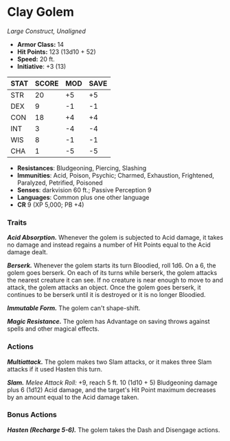 # Clay Golem

*Large Construct, Unaligned*

- **Armor Class:** 14
- **Hit Points:** 123 (13d10 + 52)
- **Speed:** 20 ft.
- **Initiative**: +3 (13)

|STAT|SCORE|MOD|SAVE|
| --- | --- | --- | ---- |
| STR | 20 | +5 | +5 |
| DEX | 9 | -1 | -1 |
| CON | 18 | +4 | +4 |
| INT | 3 | -4 | -4 |
| WIS | 8 | -1 | -1 |
| CHA | 1 | -5 | -5 |

- **Resistances**: Bludgeoning, Piercing, Slashing
- **Immunities**: Acid, Poison, Psychic; Charmed, Exhaustion, Frightened, Paralyzed, Petrified, Poisoned
- **Senses**: darkvision 60 ft.; Passive Perception 9
- **Languages**: Common plus one other language
- **CR** 9 (XP 5,000; PB +4)

### Traits

***Acid Absorption.*** Whenever the golem is subjected to Acid damage, it takes no damage and instead regains a number of Hit Points equal to the Acid damage dealt.

***Berserk.*** Whenever the golem starts its turn Bloodied, roll 1d6. On a 6, the golem goes berserk. On each of its turns while berserk, the golem attacks the nearest creature it can see. If no creature is near enough to move to and attack, the golem attacks an object. Once the golem goes berserk, it continues to be berserk until it is destroyed or it is no longer Bloodied.

***Immutable Form.*** The golem can't shape-shift.

***Magic Resistance.*** The golem has Advantage on saving throws against spells and other magical effects.


### Actions

***Multiattack.*** The golem makes two Slam attacks, or it makes three Slam attacks if it used Hasten this turn.

***Slam.*** *Melee Attack Roll:* +9, reach 5 ft. 10 (1d10 + 5) Bludgeoning damage plus 6 (1d12) Acid damage, and the target's Hit Point maximum decreases by an amount equal to the Acid damage taken.


### Bonus Actions

***Hasten (Recharge 5-6).*** The golem takes the Dash and Disengage actions.
